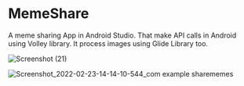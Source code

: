 # MemeShare

A meme sharing App in Android Studio. That make API calls in Android using Volley library. It process images using Glide Library too.

![Screenshot (21)](https://user-images.githubusercontent.com/72918553/155287044-69220dd0-88af-4df7-bf31-900e36535e87.png)

![Screenshot_2022-02-23-14-14-10-544_com example sharememes](https://user-images.githubusercontent.com/72918553/155287043-dacb3530-7ad1-41f5-b722-c8ca077f154b.jpg)
